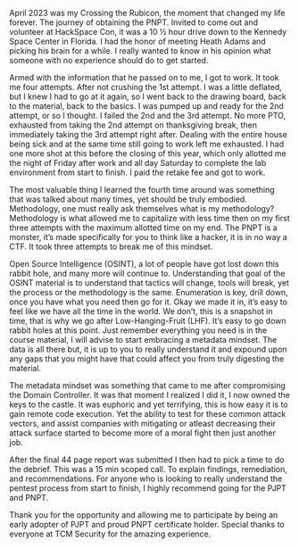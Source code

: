 April 2023 was my Crossing the Rubicon, the moment that changed my life forever. The journey
of obtaining the PNPT. Invited to come out and volunteer at HackSpace Con, it was a 10 ½ hour
drive down to the Kennedy Space Center in Florida. I had the honor of meeting Heath Adams
and picking his brain for a while. I really wanted to know in his opinion what someone with no
experience should do to get started.

Armed with the information that he passed on to me, I got to work. It took me four attempts.
After not crushing the 1st attempt. I was a little deflated, but I knew I had to go at it again, so I
went back to the drawing board, back to the material, back to the basics. I was pumped up and
ready for the 2nd attempt, or so I thought. I failed the 2nd and the 3rd attempt. No more PTO,
exhausted from taking the 2nd attempt on thanksgiving break, then immediately taking the 3rd
attempt right after. Dealing with the entire house being sick and at the same time still going to
work left me exhausted. I had one more shot at this before the closing of this year, which only
allotted me the night of Friday after work and all day Saturday to complete the lab environment
from start to finish. I paid the retake fee and got to work.

The most valuable thing I learned the fourth time around was something that was talked about
many times, yet should be truly embodied. Methodology, one must really ask themselves what is
my methodology? Methodology is what allowed me to capitalize with less time then on my first
three attempts with the maximum allotted time on my end. The PNPT is a monster, it’s made
specifically for you to think like a hacker, it is in no way a CTF. It took three attempts to break me
of this mindset.

Open Source Intelligence (OSINT), a lot of people have got lost down this rabbit hole, and many
more will continue to. Understanding that goal of the OSINT material is to understand that
tactics will change, tools will break, yet the process or the methodology is the same.
Enumeration is key, drill down, once you have what you need then go for it.
Okay we made it in, it’s easy to feel like we have all the time in the world. We don’t, this is a
snapshot in time, that is why we go after Low-Hanging-Fruit (LHF). It’s easy to go down rabbit
holes at this point. Just remember everything you need is in the course material, I will advise to
start embracing a metadata mindset. The data is all there but, it is up to you to really
understand it and expound upon any gaps that you might have that could affect you from truly
digesting the material.

The metadata mindset was something that came to me after compromising the Domain
Controller. It was that moment I realized I did it, I now owned the keys to the castle. It was
euphoric and yet terrifying, this is how easy it is to gain remote code execution. Yet the ability to
test for these common attack vectors, and assist companies with mitigating or atleast
decreasing their attack surface started to become more of a moral fight then just another job.

After the final 44 page report was submitted I then had to pick a time to do the debrief. This was
a 15 min scoped call. To explain findings, remediation, and recommendations. For anyone who
is looking to really understand the pentest process from start to finish, I highly recommend going
for the PJPT and PNPT.

Thank you for the opportunity and allowing me to participate by being an early adopter of PJPT
and proud PNPT certificate holder. Special thanks to everyone at TCM Security for the amazing
experience.

